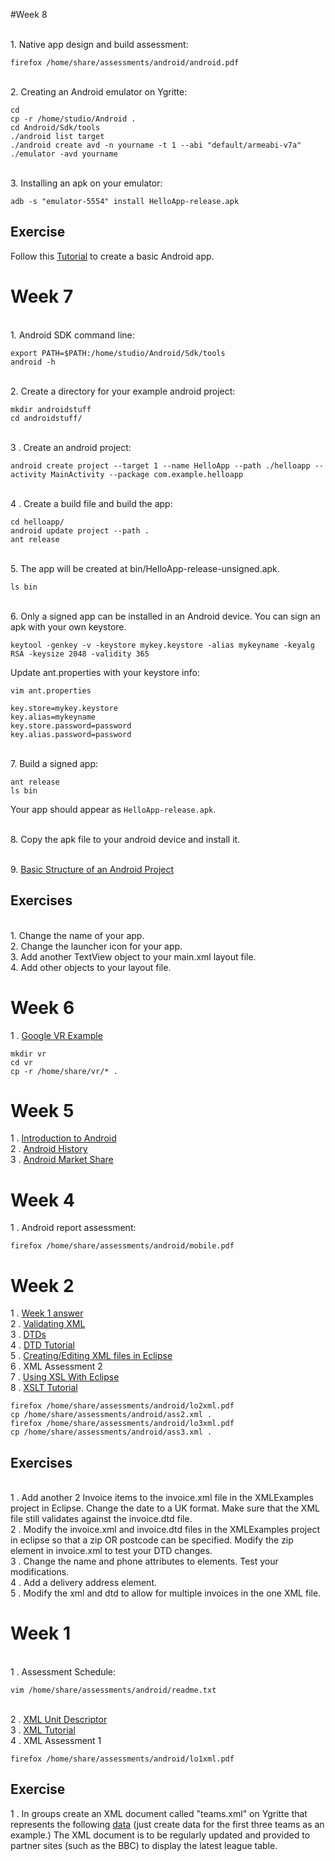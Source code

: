 #Week 8

<br>1. Native app design and build assessment:
```
firefox /home/share/assessments/android/android.pdf 
```
<br>2. Creating an Android emulator on Ygritte:
```
cd
cp -r /home/studio/Android .
cd Android/Sdk/tools
./android list target
./android create avd -n yourname -t 1 --abi "default/armeabi-v7a"
./emulator -avd yourname
```
<br>3. Installing an apk on your emulator:
```
adb -s "emulator-5554" install HelloApp-release.apk
```
## Exercise

Follow this [Tutorial](https://developer.android.com/training/basics/firstapp/index.html) to create a basic Android app.


# Week 7

<br>1. Android SDK command line:
```
export PATH=$PATH:/home/studio/Android/Sdk/tools
android -h
```
<br>2. Create a directory for your example android project:
```
mkdir androidstuff
cd androidstuff/
```
<br>3 . Create an android project:
```
android create project --target 1 --name HelloApp --path ./helloapp --activity MainActivity --package com.example.helloapp
```
<br>4 . Create a build file and build the app:
```
cd helloapp/
android update project --path .
ant release
```
<br>5. The app will be created at bin/HelloApp-release-unsigned.apk.
```
ls bin
```
<br>6. Only a signed app can be installed in an Android device. You can sign an apk with your own keystore.
```
keytool -genkey -v -keystore mykey.keystore -alias mykeyname -keyalg RSA -keysize 2048 -validity 365
```
Update ant.properties with your keystore info:
```
vim ant.properties

key.store=mykey.keystore
key.alias=mykeyname
key.store.password=password
key.alias.password=password
```
<br>7. Build a signed app:
```
ant release
ls bin
```
Your app should appear as ```HelloApp-release.apk```.

<br>8. Copy the apk file to your android device and install it. 

<br>9. [Basic Structure of an Android Project](https://www.codeproject.com/Articles/395614/Basic-structure-of-an-Android-project)

## Exercises

<br>1. Change the name of your app.
<br>2. Change the launcher icon for your app.
<br>3. Add another TextView object to your main.xml layout file. 
<br>4. Add other objects to your layout file. 






# Week 6

1 . [Google VR Example ](http://burgler-ferret-12012.netlify.com/vr2/googlevr.html)
```
mkdir vr
cd vr
cp -r /home/share/vr/* .
```

# Week 5

1 . [Introduction to Android](https://docs.google.com/presentation/d/1v3cFgXF55k_Pqv0fOaEDTcNAq9N5cAO2t5-bD7Ye3Bw/pub?start=false&loop=false&delayms=60000)
<br>2 . [Android History](https://en.wikipedia.org/wiki/Android_version_history)
<br>3 . [Android Market Share](https://qz.com/826672/android-goog-just-hit-a-record-88-market-share-of-all-smartphones/)

# Week 4
1 . Android report assessment:
```
firefox /home/share/assessments/android/mobile.pdf 
```
# Week 2

1 . [Week 1 answer](https://gist.github.com/GedMullen/59e62a564e4aaf6acbca)
<br> 2 . [Validating XML](http://www.w3schools.com/xml/xml_validator.asp)
<br> 3 . [DTDs](http://www.w3schools.com/xml/xml_dtd.asp)
<br> 4 . [DTD Tutorial](http://www.w3schools.com/xml/xml_dtd_intro.asp)
<br> 5 . [Creating/Editing XML files in Eclipse](http://help.eclipse.org/mars/index.jsp?topic=%2Forg.eclipse.wst.xmleditor.doc.user%2Ftopics%2Ftxedttag.html)
<br> 6 . XML Assessment 2
<br> 7 . [Using XSL With Eclipse ](http://help.eclipse.org/luna/index.jsp?topic=%2Forg.eclipse.wst.xsl.doc%2Fhtml%2Flaunching%2Flaunching.html)
<br> 8 . [XSLT Tutorial](https://www.w3schools.com/xml/xsl_intro.asp)
```
firefox /home/share/assessments/android/lo2xml.pdf 
cp /home/share/assessments/android/ass2.xml . 
firefox /home/share/assessments/android/lo3xml.pdf 
cp /home/share/assessments/android/ass3.xml . 
```

## Exercises

<br> 1 . Add another 2 Invoice items to the invoice.xml file in the XMLExamples project in Eclipse. Change the date to a UK format. Make sure that the XML file still validates against the invoice.dtd file. 
<br> 2 . Modify the invoice.xml and invoice.dtd files in the XMLExamples project in eclipse so that a zip OR postcode can be specified. Modify the zip element in invoice.xml to test your DTD changes. 
<br> 3 . Change the name and phone attributes to elements. Test your modifications.
<br> 4 . Add a delivery address element.
<br> 5 . Modify the xml and dtd to allow for multiple invoices in the one XML file. 

# Week 1

<br>1 . Assessment Schedule:
```
vim /home/share/assessments/android/readme.txt
```
<br>2 . [XML Unit Descriptor](http://www.sqa.org.uk/files/hn/FM9735.pdf)
<br>3 . [XML Tutorial](http://www.w3schools.com/xml/)
<br>4 . XML Assessment 1
```
firefox /home/share/assessments/android/lo1xml.pdf 
```
## Exercise

1 . In groups create an XML document called "teams.xml" on Ygritte that represents the following [data](http://www.football-league.co.uk/sky-bet-championship/league-table/) (just create data for the first three teams as an example.) The XML document is to be regularly updated and provided to partner sites (such as the BBC) to display the latest league table.

